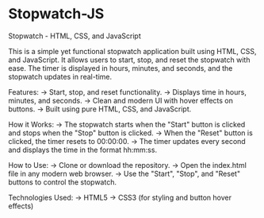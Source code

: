 ﻿# Stopwatch-JS

 Stopwatch - HTML, CSS, and JavaScript

This is a simple yet functional stopwatch application built using HTML, CSS, and JavaScript. It allows users to start, stop, and reset the stopwatch with ease. The timer is displayed in hours, minutes, and seconds, and the stopwatch updates in real-time.

Features:
 -> Start, stop, and reset functionality.
 -> Displays time in hours, minutes, and seconds.
 -> Clean and modern UI with hover effects on buttons.
 -> Built using pure HTML, CSS, and JavaScript.

How it Works:
 -> The stopwatch starts when the "Start" button is clicked and stops when the "Stop" button is clicked.
 -> When the "Reset" button is clicked, the timer resets to 00:00:00.
 -> The timer updates every second and displays the time in the format hh:mm:ss.

How to Use:
 -> Clone or download the repository.
 -> Open the index.html file in any modern web browser.
 -> Use the "Start", "Stop", and "Reset" buttons to control the stopwatch.

Technologies Used:
 -> HTML5
 -> CSS3 (for styling and button hover effects)
